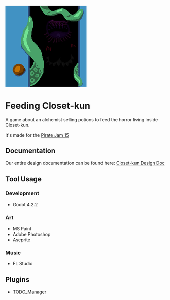 ![Closet-kun Icon](assets/icons/closet_kun_icon.png)
# Feeding Closet-kun

A game about an alchemist selling potions to feed the horror living inside Closet-kun.

It's made for the [Pirate Jam 15](https://itch.io/jam/pirate)

## Documentation

Our entire design documentation can be found here: [Closet-kun Design Doc](design.md)

## Tool Usage

### Development
- Godot 4.2.2

### Art
- MS Paint
- Adobe Photoshop
- Aseprite

### Music
- FL Studio

## Plugins

- [TODO_Manager](https://github.com/OrigamiDev-Pete/TODO_Manager)
